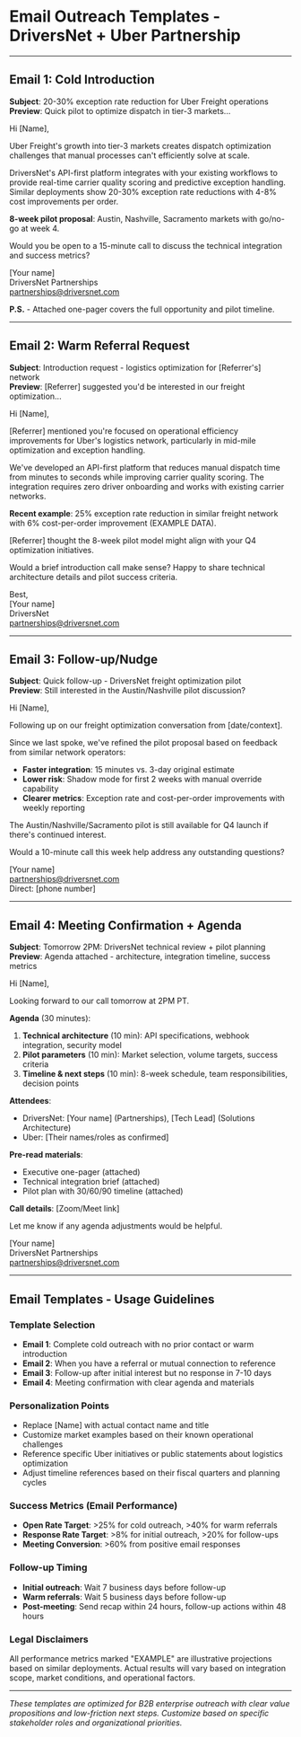 # Email Outreach Templates - DriversNet + Uber Partnership

---

## Email 1: Cold Introduction

**Subject**: 20-30% exception rate reduction for Uber Freight operations  
**Preview**: Quick pilot to optimize dispatch in tier-3 markets...

Hi [Name],

Uber Freight's growth into tier-3 markets creates dispatch optimization challenges that manual processes can't efficiently solve at scale.

DriversNet's API-first platform integrates with your existing workflows to provide real-time carrier quality scoring and predictive exception handling. Similar deployments show 20-30% exception rate reductions with 4-8% cost improvements per order.

**8-week pilot proposal**: Austin, Nashville, Sacramento markets with go/no-go at week 4.

Would you be open to a 15-minute call to discuss the technical integration and success metrics?

[Your name]  
DriversNet Partnerships  
partnerships@driversnet.com

**P.S.** - Attached one-pager covers the full opportunity and pilot timeline.

---

## Email 2: Warm Referral Request

**Subject**: Introduction request - logistics optimization for [Referrer's] network  
**Preview**: [Referrer] suggested you'd be interested in our freight optimization...

Hi [Name],

[Referrer] mentioned you're focused on operational efficiency improvements for Uber's logistics network, particularly in mid-mile optimization and exception handling.

We've developed an API-first platform that reduces manual dispatch time from minutes to seconds while improving carrier quality scoring. The integration requires zero driver onboarding and works with existing carrier networks.

**Recent example**: 25% exception rate reduction in similar freight network with 6% cost-per-order improvement (EXAMPLE DATA).

[Referrer] thought the 8-week pilot model might align with your Q4 optimization initiatives. 

Would a brief introduction call make sense? Happy to share technical architecture details and pilot success criteria.

Best,  
[Your name]  
DriversNet  
partnerships@driversnet.com

---

## Email 3: Follow-up/Nudge

**Subject**: Quick follow-up - DriversNet freight optimization pilot  
**Preview**: Still interested in the Austin/Nashville pilot discussion?

Hi [Name],

Following up on our freight optimization conversation from [date/context]. 

Since we last spoke, we've refined the pilot proposal based on feedback from similar network operators:

- **Faster integration**: 15 minutes vs. 3-day original estimate
- **Lower risk**: Shadow mode for first 2 weeks with manual override capability  
- **Clearer metrics**: Exception rate and cost-per-order improvements with weekly reporting

The Austin/Nashville/Sacramento pilot is still available for Q4 launch if there's continued interest.

Would a 10-minute call this week help address any outstanding questions?

[Your name]  
partnerships@driversnet.com  
Direct: [phone number]

---

## Email 4: Meeting Confirmation + Agenda

**Subject**: Tomorrow 2PM: DriversNet technical review + pilot planning  
**Preview**: Agenda attached - architecture, integration timeline, success metrics

Hi [Name],

Looking forward to our call tomorrow at 2PM PT. 

**Agenda** (30 minutes):
1. **Technical architecture** (10 min): API specifications, webhook integration, security model
2. **Pilot parameters** (10 min): Market selection, volume targets, success criteria  
3. **Timeline & next steps** (10 min): 8-week schedule, team responsibilities, decision points

**Attendees**:
- DriversNet: [Your name] (Partnerships), [Tech Lead] (Solutions Architecture)
- Uber: [Their names/roles as confirmed]

**Pre-read materials**:
- Executive one-pager (attached)
- Technical integration brief (attached)
- Pilot plan with 30/60/90 timeline (attached)

**Call details**: [Zoom/Meet link]

Let me know if any agenda adjustments would be helpful.

[Your name]  
DriversNet Partnerships  
partnerships@driversnet.com

---

## Email Templates - Usage Guidelines

### Template Selection
- **Email 1**: Complete cold outreach with no prior contact or warm introduction
- **Email 2**: When you have a referral or mutual connection to reference  
- **Email 3**: Follow-up after initial interest but no response in 7-10 days
- **Email 4**: Meeting confirmation with clear agenda and materials

### Personalization Points
- Replace [Name] with actual contact name and title
- Customize market examples based on their known operational challenges
- Reference specific Uber initiatives or public statements about logistics optimization
- Adjust timeline references based on their fiscal quarters and planning cycles

### Success Metrics (Email Performance)
- **Open Rate Target**: >25% for cold outreach, >40% for warm referrals
- **Response Rate Target**: >8% for initial outreach, >20% for follow-ups  
- **Meeting Conversion**: >60% from positive email responses

### Follow-up Timing
- **Initial outreach**: Wait 7 business days before follow-up
- **Warm referrals**: Wait 5 business days before follow-up
- **Post-meeting**: Send recap within 24 hours, follow-up actions within 48 hours

### Legal Disclaimers
All performance metrics marked "EXAMPLE" are illustrative projections based on similar deployments. Actual results will vary based on integration scope, market conditions, and operational factors.

---

*These templates are optimized for B2B enterprise outreach with clear value propositions and low-friction next steps. Customize based on specific stakeholder roles and organizational priorities.*